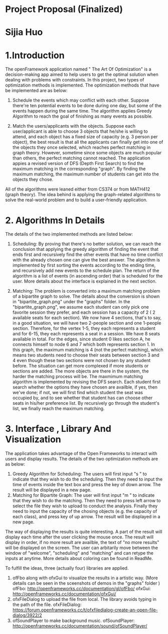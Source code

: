 
# Project Proposal (Finalized)

# Sijia Huo

# 1.Introduction

The openFramework application named " The Art Of Optimization" is a decision-making app aimed to help users to get the optimal solution when dealing with problems with constraints. In this project, two types of optimization methods is implemented. The optimization methods that have be implemented are as below:

1. Schedule the events which may conflict with each other. Suppose there're ten potential events to be done during one day, but some of the events happen during the same time. The algorithm  applies Greedy Algorithm to reach the goal of finishing as many events as possible.

1. Match the users/applicants with the objects. Suppose each user/applicant is able to choose 3 objects that he/she is willing to attend, and each object has a fixed size of capacity (e.g. 3 person per object), the best result is that all the applicants can finally get into one of the objects they once selected, which reaches perfect matching in graph theory. However, sometime since some objects are much popular than others, the perfect matching cannot reached. The application appies a revised version of DFS (Depth First Search) to find the maximum matching in the corresponding "graph". By finding the maximum matching, the maximum number of students can get into the objects they chose. 

All of the algorithms were leaned either from CS374 or from MATH412 (graph theory). The idea behind is applying the graph-related algorithms to solve the real-world problem and to build a user-friendly application.

# 2. Algorithms In Details

The details of the two implemented methods are listed below:


1. Scheduling: By proving that there's no better solution, we can reach the conclusion that applying the greedy algorithm of finding the event that ends first and recursively find the other events that have no time conflict with the already chosen one can give the best answer. The algorithm is implemented by first sorting the events according to the ending time, and recursively add new events to the schedule plan. The return of the algorithm is a list of events (in ascending order) that is scheduled for the user. More details about the interface is explained in the next section.

1. Matching: The problem is converted into a maximum matching problem of a bipartite graph to solve. The details about the conversion is shown in "bipartite_graph.png" under the "graphs" folder. In the "bipartite_graph.png", we assume each student can only pick one favorite session they prefer, and each session has a capacity of 2 ( 2 available seats for each section). We now have 4 sections, that's to say, in a good situation, we will have two 2-people section and one 1-people section. Therefore, for the vertex 1-5, they each represents a student and for 6-15, they each represents a seat in a session. We have 8 seats available in total. For the edges, since student 0 likes section A, he connects himself to node 6 and 7 which both represents section 1. In this graph, the maximum matching is 4 (not the perfect matching), which means two students need to choose their seats between section 3 and 4 even though these two sections were not chosen by any student before. The situation can get more complexed if more students or sections are added. The more objects are there in the system, the harder the matching process will be. The maxmimum matching algorithm is implemented by revising the DFS search. Each student first search whether the options they have chosen are availble, if yes, then we've done; if not, we will first find which student the seat was occupied by, and to see whether that student has can choose other seats in his/her preference list. By recursively go through the student's list, we finally reach the maximum matching.

# 3. Interface , Library And Visualization

The application takes advantage of the Open Frameworks to interact with users and display results. The details of the two optimization methods are as below:

1. Greedy Algorithm for Scheduling: The users will first input "s " to indicate that they wish to do the scheduling. Then they need to input the time of events inside the text box and press the key of down arrow. The result will be displayed in a new page.
1. Matching for Bipartite Graph: The user will first input "m " to indicate that they wish to do the matching. Then they need to press left arrow to select the file they wish to upload to conduct the analysis. Finally they need to input the capacity of the chosing objects (e.g. the capacity of each class), and press key of up arrow. The result will be displayed in a new page.

The way of displaying the results is quite interesting. A part of the result will display each time after the user clicking the mouse once. The result will display in order, if no more result are availble, the text of "no more results" will be displayed on the screen. The user can arbitarily move between the window of "welcome", "scheduling" and "matching" and can retype the inputs at anytime. More details about coloring can be found in ReadMe.

To fulfill the ideas, three (actually four) libraries are applied. 
1. ofFbo along with ofxGui to visualize the results in a artistic way. (More details can be seen in the sceenshots of demos in the "graphs" folder )
ofFbo: http://openframeworks.cc/documentation/gl/ofFbo/
ofxGui: http://openframeworks.cc/documentation/ofxGui/
1. ofxFileDialog to upload the file from local. The library avoids typing in the path of the file.
ofxFileDialog: https://forum.openframeworks.cc/t/ofxfiledialog-create-an-open-file-dialog/3922/2
1. ofSoundPlayer to make background music.
ofSoundPlayer: http://openframeworks.cc/documentation/sound/ofSoundPlayer/


